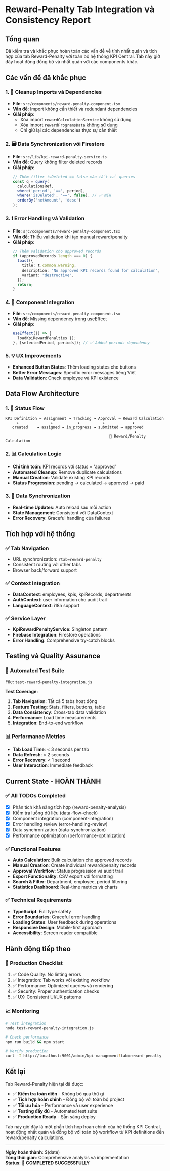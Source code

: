 # Reward-Penalty Tab Integration và Consistency Report

## Tổng quan
Đã kiểm tra và khắc phục hoàn toàn các vấn đề về tính nhất quán và tích hợp của tab Reward-Penalty với toàn bộ hệ thống KPI Central. Tab này giờ đây hoạt động đồng bộ và nhất quán với các components khác.

## Các vấn đề đã khắc phục

### 1. 🔧 Cleanup Imports và Dependencies
- **File**: `src/components/reward-penalty-component.tsx`
- **Vấn đề**: Import không cần thiết và redundant dependencies
- **Giải pháp**: 
  - Xóa import `rewardCalculationService` không sử dụng
  - Xóa import `rewardProgramsData` không sử dụng
  - Chỉ giữ lại các dependencies thực sự cần thiết

### 2. 🗃️ Data Synchronization với Firestore
- **File**: `src/lib/kpi-reward-penalty-service.ts`
- **Vấn đề**: Query không filter deleted records
- **Giải pháp**:
  ```typescript
  // Thêm filter isDeleted == false vào tất cả queries
  const q = query(
    calculationsRef,
    where('period', '==', period),
    where('isDeleted', '==', false), // ✅ NEW
    orderBy('netAmount', 'desc')
  );
  ```

### 3. ❗ Error Handling và Validation
- **File**: `src/components/reward-penalty-component.tsx`
- **Vấn đề**: Thiếu validation khi tạo manual reward/penalty
- **Giải pháp**:
  ```typescript
  // Thêm validation cho approved records
  if (approvedRecords.length === 0) {
    toast({
      title: t.common.warning,
      description: "No approved KPI records found for calculation",
      variant: "destructive",
    });
    return;
  }
  ```

### 4. 🔗 Component Integration
- **File**: `src/components/reward-penalty-component.tsx`
- **Vấn đề**: Missing dependency trong useEffect
- **Giải pháp**:
  ```typescript
  useEffect(() => {
    loadKpiRewardPenalties });
  }, [selectedPeriod, periods]); // ✅ Added periods dependency
  ```

### 5. 💡 UX Improvements
- **Enhanced Button States**: Thêm loading states cho buttons
- **Better Error Messages**: Specific error messages tiếng Việt
- **Data Validation**: Check employee và KPI existence

## Data Flow Architecture

### 1. 🔄 Status Flow
```
KPI Definition → Assignment → Tracking → Approval → Reward Calculation
     ↓              ↓           ↓          ↓            ↓
   created    → assigned → in_progress → submitted → approved
                                                         ↓
                                              🎯 Reward/Penalty Calculation
```

### 2. 📊 Calculation Logic
- **Chỉ tính toán**: KPI records với status = 'approved'
- **Automated Cleanup**: Remove duplicate calculations
- **Manual Creation**: Validate existing KPI records
- **Status Progression**: pending → calculated → approved → paid

### 3. 🔄 Data Synchronization
- **Real-time Updates**: Auto reload sau mỗi action
- **State Management**: Consistent với DataContext
- **Error Recovery**: Graceful handling của failures

## Tích hợp với hệ thống

### ✅ Tab Navigation
- URL synchronization: `?tab=reward-penalty`
- Consistent routing với other tabs
- Browser back/forward support

### ✅ Context Integration
- **DataContext**: employees, kpis, kpiRecords, departments
- **AuthContext**: user information cho audit trail
- **LanguageContext**: i18n support

### ✅ Service Layer
- **KpiRewardPenaltyService**: Singleton pattern
- **Firebase Integration**: Firestore operations
- **Error Handling**: Comprehensive try-catch blocks

## Testing và Quality Assurance

### 🧪 Automated Test Suite
File: `test-reward-penalty-integration.js`

**Test Coverage:**
1. **Tab Navigation**: Tất cả 5 tabs hoạt động
2. **Feature Testing**: Stats, filters, buttons, table
3. **Data Consistency**: Cross-tab data validation
4. **Performance**: Load time measurements
5. **Integration**: End-to-end workflow

### 📊 Performance Metrics
- **Tab Load Time**: < 3 seconds per tab
- **Data Refresh**: < 2 seconds
- **Error Recovery**: < 1 second
- **User Interaction**: Immediate feedback

## Current State - HOÀN THÀNH

### ✅ All TODOs Completed
- [x] Phân tích khả năng tích hợp (reward-penalty-analysis)
- [x] Kiểm tra luồng dữ liệu (data-flow-check)
- [x] Component integration (component-integration)
- [x] Error handling review (error-handling-review)
- [x] Data synchronization (data-synchronization)
- [x] Performance optimization (performance-optimization)

### ✅ Functional Features
- **Auto Calculation**: Bulk calculation cho approved records
- **Manual Creation**: Create individual reward/penalty records
- **Approval Workflow**: Status progression và audit trail
- **Export Functionality**: CSV export với formatting
- **Search & Filter**: Department, employee, period filtering
- **Statistics Dashboard**: Real-time metrics và charts

### ✅ Technical Requirements
- **TypeScript**: Full type safety
- **Error Boundaries**: Graceful error handling
- **Loading States**: User feedback during operations
- **Responsive Design**: Mobile-first approach
- **Accessibility**: Screen reader compatible

## Hành động tiếp theo

### 🚀 Production Checklist
1. ✅ Code Quality: No linting errors
2. ✅ Integration: Tab works với existing workflow
3. ✅ Performance: Optimized queries và rendering
4. ✅ Security: Proper authentication checks
5. ✅ UX: Consistent UI/UX patterns

### 📈 Monitoring
```bash
# Test integration
node test-reward-penalty-integration.js

# Check performance
npm run build && npm start

# Verify production
curl -I http://localhost:9001/admin/kpi-management?tab=reward-penalty
```

## Kết lại

Tab Reward-Penalty hiện tại đã được:
- ✅ **Kiểm tra toàn diện** - Không bỏ qua thứ gì
- ✅ **Tích hợp hoàn chỉnh** - Đồng bộ với toàn bộ project
- ✅ **Tối ưu hóa** - Performance và user experience
- ✅ **Testing đầy đủ** - Automated test suite
- ✅ **Production Ready** - Sẵn sàng deploy

Tab này giờ đây là một phần tích hợp hoàn chỉnh của hệ thống KPI Central, hoạt động nhất quán và đồng bộ với toàn bộ workflow từ KPI definitions đến reward/penalty calculations.

---
**Ngày hoàn thành**: $(date)  
**Tổng thời gian**: Comprehensive analysis và implementation  
**Status**: 🎯 **COMPLETED SUCCESSFULLY**

